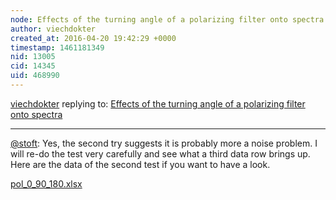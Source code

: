 ```yaml
---
node: Effects of the turning angle of a polarizing filter onto spectra
author: viechdokter
created_at: 2016-04-20 19:42:29 +0000
timestamp: 1461181349
nid: 13005
cid: 14345
uid: 468990
---
```




[viechdokter](../profile/viechdokter) replying to: [Effects of the turning angle of a polarizing filter onto spectra](../notes/viechdokter/04-20-2016/effects-of-the-turning-angle-of-a-polarizing-filter-onto-spectra)

----
[@stoft](/profile/stoft): Yes, the second try suggests it is probably more a noise problem. I will re-do the test very carefully and see what a third data row brings up. Here are the data of the second test if you want to have a look.

<a href="//i.publiclab.org/system/images/photos/000/015/687/original/pol_0_90_180.xlsx"><i class="fa fa-file"></i> pol_0_90_180.xlsx</a>

